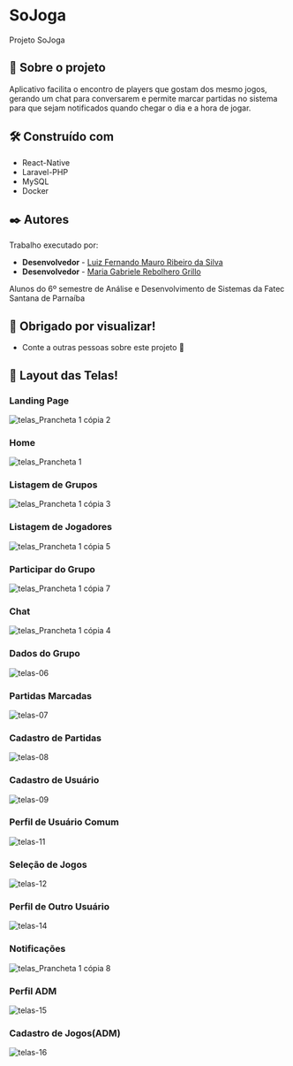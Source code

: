 # SoJoga
Projeto SoJoga

## 🚀 Sobre o projeto
Aplicativo facilita o encontro de players que gostam dos mesmo jogos,
gerando um chat para conversarem e permite marcar partidas no sistema
para que sejam notificados quando chegar o dia e a hora de jogar.

## 🛠️ Construído com
* React-Native
* Laravel-PHP
* MySQL
* Docker

## ✒️ Autores

Trabalho executado por:

* **Desenvolvedor** - [Luiz Fernando Mauro Ribeiro da Silva](https://github.com/luizzz4727)
* **Desenvolvedor** - [Maria Gabriele Rebolhero Grillo](https://github.com/rebolhero)

Alunos do 6º semestre de Análise e Desenvolvimento de Sistemas da Fatec Santana de Parnaíba


## 🎁 Obrigado por visualizar!

* Conte a outras pessoas sobre este projeto 📢


## 🚀 Layout das Telas!

### Landing Page
![telas_Prancheta 1 cópia 2](https://user-images.githubusercontent.com/41176753/194105707-35831cf6-19db-4490-8a2e-abcd9adaeecc.jpg)


### Home
![telas_Prancheta 1](https://user-images.githubusercontent.com/41176753/194106558-4d301a2e-31d8-457e-8488-7dc9c6e0bcd2.jpg)


### Listagem de Grupos
![telas_Prancheta 1 cópia 3](https://user-images.githubusercontent.com/41176753/194107029-6224b95a-8212-47db-bb11-070fd82357bc.jpg)



### Listagem de Jogadores
![telas_Prancheta 1 cópia 5](https://user-images.githubusercontent.com/41176753/194107101-1183cd34-610e-41ce-b5fc-743d4cf442c4.jpg)


### Participar do Grupo
![telas_Prancheta 1 cópia 7](https://user-images.githubusercontent.com/41176753/194107175-2bd5efca-8eb5-4c7b-96f8-190e91ca0b8f.jpg)


### Chat
![telas_Prancheta 1 cópia 4](https://user-images.githubusercontent.com/41176753/194107236-4d7666cc-05f6-4ac8-afcb-d1260594b269.jpg)


### Dados do Grupo
![telas-06](https://user-images.githubusercontent.com/41176753/194107321-785445c0-bcbc-4a6d-a30c-265810d1be9d.jpg)


### Partidas Marcadas
![telas-07](https://user-images.githubusercontent.com/41176753/194107362-e9f5737d-5950-4354-ac9b-74790f4e5986.jpg)


### Cadastro de Partidas
![telas-08](https://user-images.githubusercontent.com/41176753/194107384-e6304088-e1ba-4c31-acf9-f56fa55675d1.jpg)


### Cadastro de Usuário
![telas-09](https://user-images.githubusercontent.com/41176753/194110376-b6f7e210-2c36-491f-a1cf-cd5a6e5e58e4.jpg)


### Perfil de Usuário Comum
![telas-11](https://user-images.githubusercontent.com/41176753/194110756-c5756201-b921-4e0c-8e86-32ce9dab6c6a.jpg)


### Seleção de Jogos
![telas-12](https://user-images.githubusercontent.com/41176753/194110911-27894de9-f16c-4c60-86ae-1e1e8ea51f9b.jpg)


### Perfil de Outro Usuário
![telas-14](https://user-images.githubusercontent.com/41176753/194110923-fe812588-1309-43c5-8469-d9625fc26241.jpg)


### Notificações
![telas_Prancheta 1 cópia 8](https://user-images.githubusercontent.com/41176753/194110962-4911c0ca-5120-4e36-860d-eb6fdbc9011a.jpg)


### Perfil ADM
![telas-15](https://user-images.githubusercontent.com/41176753/194110944-c561b6c9-17fe-4473-b5f5-bcda44000504.jpg)


### Cadastro de Jogos(ADM)
![telas-16](https://user-images.githubusercontent.com/41176753/194110975-6d10e6a9-1494-426e-a5b1-43fb37c58cf6.jpg)



